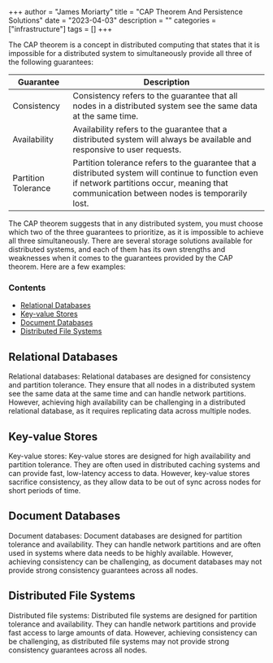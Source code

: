 +++
author = "James Moriarty"
title = "CAP Theorem And Persistence Solutions"
date = "2023-04-03"
description = ""
categories = ["infrastructure"]
tags = []
+++

The CAP theorem is a concept in distributed computing that states that it is impossible for a distributed system to simultaneously provide all three of the following guarantees:

| Guarantee | Description |
| - | - |
| Consistency | Consistency refers to the guarantee that all nodes in a distributed system see the same data at the same time.  |
| Availability | Availability refers to the guarantee that a distributed system will always be available and responsive to user requests. |
| Partition Tolerance | Partition tolerance refers to the guarantee that a distributed system will continue to function even if network partitions occur, meaning that communication between nodes is temporarily lost. |

The CAP theorem suggests that in any distributed system, you must choose which two of the three guarantees to prioritize, as it is impossible to achieve all three simultaneously. There are several storage solutions available for distributed systems, and each of them has its own strengths and weaknesses when it comes to the guarantees provided by the CAP theorem. Here are a few examples:

### Contents

- [Relational Databases](#relational-databases)
- [Key-value Stores](#key-value-stores)
- [Document Databases](#document-databases)
- [Distributed File Systems](#distributed-file-systems)

## Relational Databases

Relational databases: Relational databases are designed for consistency and partition tolerance. They ensure that all nodes in a distributed system see the same data at the same time and can handle network partitions. However, achieving high availability can be challenging in a distributed relational database, as it requires replicating data across multiple nodes.

## Key-value Stores

Key-value stores: Key-value stores are designed for high availability and partition tolerance. They are often used in distributed caching systems and can provide fast, low-latency access to data. However, key-value stores sacrifice consistency, as they allow data to be out of sync across nodes for short periods of time.

## Document Databases

Document databases: Document databases are designed for partition tolerance and availability. They can handle network partitions and are often used in systems where data needs to be highly available. However, achieving consistency can be challenging, as document databases may not provide strong consistency guarantees across all nodes.

## Distributed File Systems

Distributed file systems: Distributed file systems are designed for partition tolerance and availability. They can handle network partitions and provide fast access to large amounts of data. However, achieving consistency can be challenging, as distributed file systems may not provide strong consistency guarantees across all nodes.
